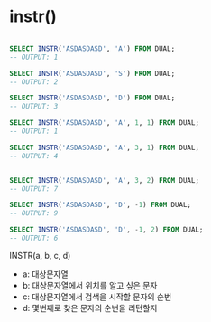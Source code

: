 # instr()


~~~sql

SELECT INSTR('ASDASDASD', 'A') FROM DUAL;
-- OUTPUT: 1

SELECT INSTR('ASDASDASD', 'S') FROM DUAL;
-- OUTPUT: 2

SELECT INSTR('ASDASDASD', 'D') FROM DUAL;
-- OUTPUT: 3

SELECT INSTR('ASDASDASD', 'A', 1, 1) FROM DUAL;
-- OUTPUT: 1

SELECT INSTR('ASDASDASD', 'A', 3, 1) FROM DUAL;
-- OUTPUT: 4


SELECT INSTR('ASDASDASD', 'A', 3, 2) FROM DUAL;
-- OUTPUT: 7

SELECT INSTR('ASDASDASD', 'D', -1) FROM DUAL;
-- OUTPUT: 9

SELECT INSTR('ASDASDASD', 'D', -1, 2) FROM DUAL;
-- OUTPUT: 6
~~~

INSTR(a, b, c, d)

- a: 대상문자열
- b: 대상문자열에서 위치를 알고 싶은 문자
- c: 대상문자열에서 검색을 시작할 문자의 순번
- d: 몇번째로 찾은 문자의 순번을 리턴할지
